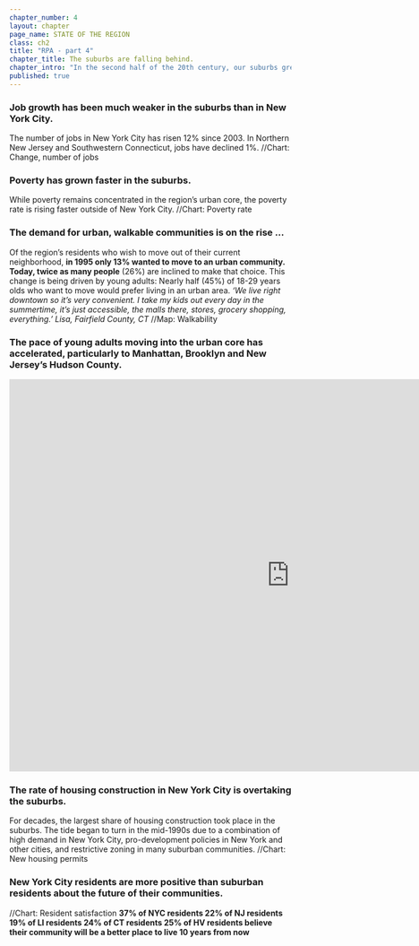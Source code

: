 ```yaml
---
chapter_number: 4
layout: chapter
page_name: STATE OF THE REGION
class: ch2
title: "RPA - part 4"
chapter_title: The suburbs are falling behind.
chapter_intro: "In the second half of the 20th century, our suburbs grew quickly as residents abandoned cities. In the last 20 years, that pattern has been upended. People and jobs are moving into New York, Jersey City, White Plains, Stamford and other urban communities. Construction in these cities has surged, driven both by demand and by municipal policies. And while poverty rates are still far higher in the cities, they are growing much faster in the suburbs.  The suburban slide threatens the region’s prosperity as a whole. New York and the region’s other cities depend on the suburbs for a large share of their workforce, and the metropolitan area’s appeal depends in part on having a diverse mix of urban and suburban communities. Without more suburban housing priced for different income levels, cities will bear a heavy burden of meeting the region’s affordable-housing needs.  "
published: true
---
```


### Job growth has been much weaker in the suburbs than in New York City.
The number of jobs in New York City has risen 12% since 2003. In Northern New Jersey and Southwestern Connecticut, jobs have declined 1%.
//Chart: Change, number of jobs

### Poverty has grown faster in the suburbs.
While poverty remains concentrated in the region’s urban core, the poverty rate is rising faster outside of New York City.
//Chart: Poverty rate

### The demand for urban, walkable communities is on the rise …
Of the region’s residents who wish to move out of their current neighborhood,
**in 1995 only 13% wanted to move to an urban community. Today, twice as many people**
(26%) are inclined to make that choice. This change is being driven by young adults: Nearly half (45%) of 18-29 years olds who want to move would prefer living in an urban area.
_‘We live right downtown so it’s very convenient. I take my kids out every day in the summertime, it’s just accessible, the malls there, stores, grocery shopping, everything.’
Lisa, Fairfield County, CT_
//Map: Walkability

### The pace of young adults moving into the urban core has accelerated, particularly to Manhattan, Brooklyn and New Jersey’s Hudson County.
<iframe width="1000" height="700" src="http://chohlasa.github.io/rpa/graphic.html" frameborder="0"></iframe>

### The rate of housing construction in New York City is overtaking the suburbs.
For decades, the largest share of housing construction took place in the suburbs. The tide began to turn in the mid-1990s due to a combination of high demand in New York City, pro-development policies in New York and other cities, and restrictive zoning in many suburban communities.
//Chart: New housing permits

### New York City residents are more positive than suburban residents about the future of their communities.
//Chart: Resident satisfaction
**37% of NYC residents
22% of NJ residents
19% of LI residents
24% of CT residents
25% of HV residents
believe their community will be a better place to live 10 years from now**